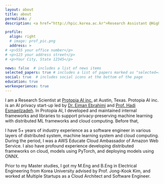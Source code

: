 ```yaml
---
layout: about
title: about
permalink: /
description: <a href="http://hpic.korea.ac.kr">Research Assistant @High Performance and Intelligence Computing Lab, Korea University</a>. <br/> <a href="http://protopia.ai">Research Engineer @Protopia AI inc. Austin, Texas</a>

profile:
  align: right
  # image: prof_pic.png
  address: >
# <p>555 your office number</p>
# <p>123 your address street</p>
# <p>Your City, State 12345</p>

news: false  # includes a list of news items
selected_papers: true # includes a list of papers marked as "selected={true}"
social: true  # includes social icons at the bottom of the page
education: true
workexperience: true
---
```


I am a Research Scientist at [Protopia AI inc.](https://protopia.ai/) at Austin, Texas. Protopia AI inc. is an AI privacy start-up led by [Dr. Eiman Ebrahimi](http://eimanebrahimi.com/) and [Prof. Hadi Esmaeilzadeh](https://cseweb.ucsd.edu/~hadi/). In Protopia AI, I developed and maintained internal frameworks and libraries to support privacy-preserving machine learning with distributed ML frameworks and cloud computing. Before that,

I have 5+ years of industry experience as a software engineer in various layers of distributed system, machine learning system and cloud computing. During the period, I was a AWS Educate Cloud Ambassador of Amazon Web Service. I also have profound experience developing distributed frameworks on cloud, models using PyTorch, and deploying models using ONNX.

Prior to my Master studies, I got my M.Eng and B.Eng in Electrical Engineering from Korea University advised by Prof. Jong-Kook Kim, and worked at Multiple Startups as a Cloud Architect and Software Engineer.
